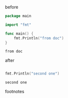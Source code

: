 before
```go
package main

import "fmt"

func main() {
	fmt.Println("from doc")
}
```
```result
from doc
```
after
```go

fmt.Println("second one")

```
```result
second one
```

footnotes
